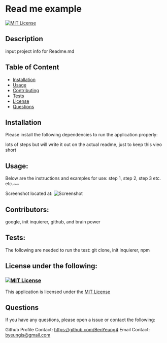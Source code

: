 # Read me example

[![MIT License](https://img.shields.io/badge/License-MIT-blue)](https://choosealicense.com/licenses/mit/)

## Description

input project info for Readme.md

## Table of Content

- [Installation](#Installation)
- [Usage](#Usage)
- [Contributing](#Contributing)
- [Tests](#Tests)
- [License](#License)
- [Questions](#Questions)

## Installation

Please install the following dependencies to run the application properly:

lots of steps but will write it out on the actual readme, just to keep this vieo short

## Usage:

Below are the instructions and examples for use:
step 1, step 2, step 3 etc. etc.~~

Screenshot located at:
![Screenshot](https://user-images.githubusercontent.com/52897163/174462984-c4b06b85-488e-4cf1-b7cf-c89a42bb08ed.png)

## Contributors:

google, init inquierer, github, and brain power

## Tests:

The following are needed to run the test:
git clone, init inquierer, npm

## License under the following:

### [![MIT License](https://img.shields.io/badge/License-MIT-blue)](https://choosealicense.com/licenses/mit/)

This application is licensed under the [MIT License](https://choosealicense.com/licenses/mit/)

## Questions

If you have any questions, please open a issue or contact the following:

Github Profile Contact: https://github.com/BenYeung4
Email Contact: byeungis@gmail.com
